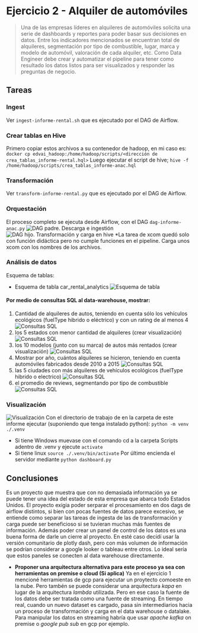 
# Ejercicio 2 - Alquiler de automóviles
> Una de las empresas líderes en alquileres de automóviles solicita una serie de dashboards y reportes para poder basar sus decisiones en datos. Entre los indicadores mencionados se encuentran total de alquileres, segmentación por tipo de combustible, lugar, marca y modelo de automóvil, valoración de cada alquiler, etc. Como Data Engineer debe crear y automatizar el pipeline para tener como resultado los datos listos para ser visualizados y responder las preguntas de negocio.

## Tareas
### Ingest
Ver `ingest-informe-rental.sh` que es ejecutado por el DAG de Airflow.
### Crear tablas en Hive
Primero copiar estos archivos a su contenedor de hadoop, en mi caso es:
`docker cp edvai_hadoop:/home/hadoop/scripts/<dirección de crea_tablas_informe-rental.hql>`
Luego ejecutar el script de hive;
`hive -f /home/hadoop/scripts/crea_tablas_informe-anac.hql`
### Transformación
Ver `transform-informe-rental.py` que es ejecutado por el DAG de Airflow.
### Orquestación
El proceso completo se ejecuta desde Airflow, con el DAG `dag-informe-anac.py`
![DAG padre. Descarga e ingestión](screenshots/dag-padre.jpg)
![DAG hijo. Transformación y carga en hive](screenshots/dag-padre.jpg)
*La tarea de xcom quedó solo con función didáctica pero no cumple funciones en el pipeline. Carga unos xcom con los nombres de los archivos.
### Análisis de datos
Esquema de tablas:
- Esquema de tabla car_rental_analytics
![Esquema de tabla](screenshots/Esquema_tabla.jpg)

#### Por medio de consultas SQL al data-warehouse, mostrar:
1. Cantidad de alquileres de autos, teniendo en cuenta sólo los vehículos ecológicos (fuelType hibrido o eléctrico) y con un rating de al menos 4
   ![Consultas SQL](screenshots/query_a.jpg)
2. los 5 estados con menor cantidad de alquileres (crear visualización)
   ![Consultas SQL](screenshots/query_b.jpg)
3. los 10 modelos (junto con su marca) de autos más rentados (crear visualización)
   ![Consultas SQL](screenshots/query_c.jpg)
4.  Mostrar por año, cuántos alquileres se hicieron, teniendo en cuenta automóviles fabricados desde 2010 a 2015
    ![Consultas SQL](screenshots/query_d.jpg)
5.   las 5 ciudades con más alquileres de vehículos ecológicos (fuelType hibrido o electrico)
    ![Consultas SQL](screenshots/query_e.jpg)
6. el promedio de reviews, segmentando por tipo de combustible
    ![Consultas SQL](screenshots/query_f.jpg)

### Visualización

![Visualización](screenshots/dashboard.jpg)
Con el directorio de trabajo de en la carpeta de este informe ejecutar (suponiendo que tenga instalado python):
`python -m venv ./.venv`
- Si tiene Windows muevase con el comando cd a la carpeta Scripts adentro de .venv y ejecute `activate`
- Si tiene linux `source ./.venv/bin/activate`
Por último encienda el servidor mediante `python dashboard.py`


## Conclusiones
Es un proyecto que muestra que con no demasiada información ya se puede tener una idea del estado de esta empresa que abarca todo Estados Unidos. El proyecto exigia poder serparar el procesamiento en dos dags de airflow distintos, si bien con pocas fuentes de datos parece excesivo, se entiende como separar las tareas de ingesta de las de transformación y carga puede ser beneficioso si se tuvieran muchas más fuentes de información.
Además poder crear un panel de control de los datos es una buena forma de darle un cierre al proyecto. En esté caso decidí usar la versión comunitario de plotly dash, pero con más volumen de información se podrían considerar a google looker o tableau entre otros. Lo ideal sería que estos paneles se conecten al data warehouse directamente.
- **Proponer una arquitectura alternativa para este proceso ya sea con herramientas on premise o cloud (Si aplica)**
  Ya en el ejercicio 1 mencioné herramientas de gcp para ejecutar un proytecto comoeste en la nube. Pero tambén se puede considerar una arquitectura _kapa_ en lugar de la arquitectura _lambda_ utilizada. Pero en ese caso la fuente de los datos debe ser tratada como una fuente de streaming. En tiempo real, cuando un nuevo dataset es cargado, pasa sin intermediarios hacia un proceso de transformación y carga en el data warehouse o datalake. Para manipular los datos en streaming habría que usar _apache kafka_ on premise o _google pub sub_ en gcp por ejemplo.